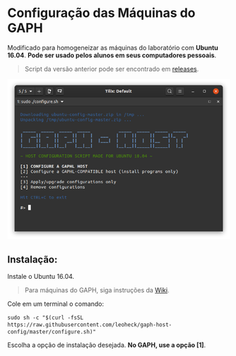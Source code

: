 
# Configuração das Máquinas do GAPH

Modificado para homogeneizar as máquinas do laboratório com **Ubuntu 16.04**.
**Pode ser usado pelos alunos em seus computadores pessoais**.

> Script da versão anterior pode ser encontrado em [releases](https://github.com/leoheck/gaph-host-config/releases).

![menus example](https://raw.githubusercontent.com/leoheck/gaph-host-config/master/images/menus.png)

## Instalação:

Instale o Ubuntu 16.04.
> Para máquinas do GAPH, siga instruções da [Wiki](https://github.com/leoheck/gaph-host-config/wiki).

Cole em um terminal o comando:
```
sudo sh -c "$(curl -fsSL https://raw.githubusercontent.com/leoheck/gaph-host-config/master/configure.sh)"
```
Escolha a opção de instalação desejada. **No GAPH, use a opção [1]**.
